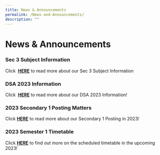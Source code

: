 ```yaml
---
title: News & Announcements
permalink: /News-and-Announcements/
description: ""
---
```

# News &amp; Announcements

### Sec 3 Subject Information 

Click&nbsp; <b>[HERE](https://www.northbrookssec.moe.edu.sg/parents/Sec-3-Subject-combination-information/)</b>&nbsp;to read more about our Sec 3 Subject Information

### DSA 2023 Information 

Click&nbsp; <b>[HERE](https://www.northbrookssec.moe.edu.sg/about-us/Admissions/DSA-at-Northbrooks/)</b>&nbsp;to read more about our DSA 2023 Information!


### 2023 Secondary 1 Posting Matters

Click&nbsp;[<b>HERE</b>](/parents/Sec-One-2023-Posting-Matters/Sec-One-2023-Posting-Matters/)&nbsp;to read more about our Secondary 1 Posting in 2023!


### 2023 Semester 1 Timetable

Click&nbsp;[<b>HERE</b>](/files/2022%20Sem%202Timetable.pdf) to find out more on the scheduled timetable in the upcoming 2023!